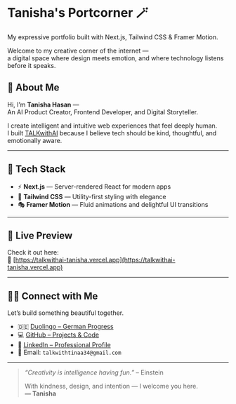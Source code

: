 # Tanisha's Portcorner 🪄  
My expressive portfolio built with Next.js, Tailwind CSS & Framer Motion.

Welcome to my creative corner of the internet —  
a digital space where design meets emotion, and where technology listens before it speaks.

## 👋 About Me  
Hi, I’m **Tanisha Hasan** —  
An AI Product Creator, Frontend Developer, and Digital Storyteller.

I create intelligent and intuitive web experiences that feel deeply human.  
I built [TALKwithAI](https://talkwithai-tanisha.vercel.app) because I believe tech should be kind, thoughtful, and emotionally aware.

---

## 🔧 Tech Stack  
- ⚡ **Next.js** — Server-rendered React for modern apps  
- 🎨 **Tailwind CSS** — Utility-first styling with elegance  
- 🎭 **Framer Motion** — Fluid animations and delightful UI transitions

---

## 🚀 Live Preview  
Check it out here:  
🔗 [https://talkwithai-tanisha.vercel.app](https://talkwithai-tanisha.vercel.app)

---

## 🙋‍♀️ Connect with Me  
Let’s build something beautiful together.

- 🇩🇪 [Duolingo – German Progress](https://www.duolingo.com/profile/rehamm_.D)  
- 💻 [GitHub – Projects & Code](https://github.com/rehamm-D)  
- 🧠 [LinkedIn – Professional Profile](https://www.linkedin.com/in/tanisha-shaikh-46b322232)  
- 📩 Email: `talkwithtinaa34@gmail.com`

---

> _“Creativity is intelligence having fun.”_ – Einstein  
>  
> With kindness, design, and intention — I welcome you here.  
> **— Tanisha**


